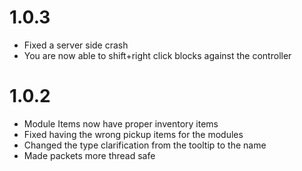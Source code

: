# 1.0.3
+ Fixed a server side crash
+ You are now able to shift+right click blocks against the controller

# 1.0.2
+ Module Items now have proper inventory items
+ Fixed having the wrong pickup items for the modules
+ Changed the type clarification from the tooltip to the name
+ Made packets more thread safe